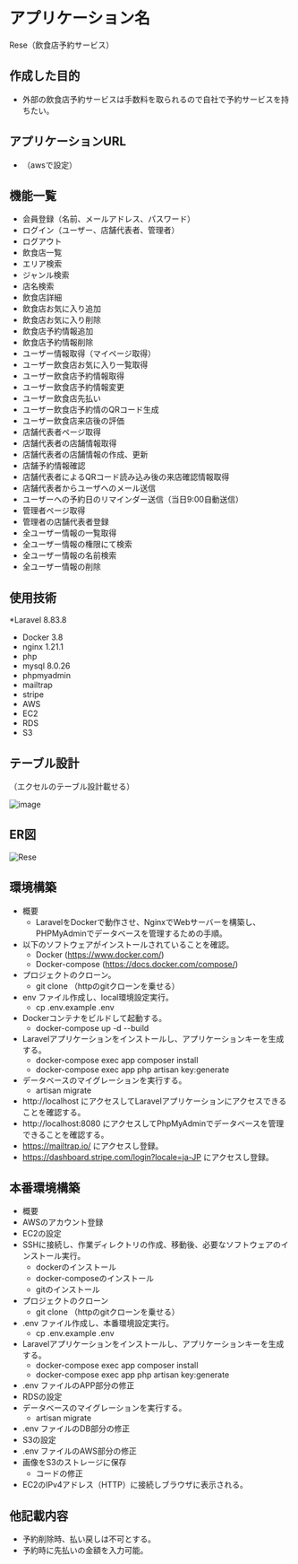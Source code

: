 # アプリケーション名
Rese（飲食店予約サービス）


## 作成した目的
* 外部の飲食店予約サービスは手数料を取られるので自社で予約サービスを持ちたい。

## アプリケーションURL
* （awsで設定）

## 機能一覧
* 会員登録（名前、メールアドレス、パスワード）
* ログイン（ユーザー、店舗代表者、管理者）
* ログアウト
* 飲食店一覧
* エリア検索
* ジャンル検索
* 店名検索
* 飲食店詳細
* 飲食店お気に入り追加
* 飲食店お気に入り削除
* 飲食店予約情報追加
* 飲食店予約情報削除
* ユーザー情報取得（マイページ取得）
* ユーザー飲食店お気に入り一覧取得
* ユーザー飲食店予約情報取得
* ユーザー飲食店予約情報変更
* ユーザー飲食店先払い
* ユーザー飲食店予約情のQRコード生成
* ユーザー飲食店来店後の評価
* 店舗代表者ページ取得
* 店舗代表者の店舗情報取得
* 店舗代表者の店舗情報の作成、更新
* 店舗予約情報確認
* 店舗代表者によるQRコード読み込み後の来店確認情報取得
* 店舗代表者からユーザへのメール送信
* ユーザーへの予約日のリマインダー送信（当日9:00自動送信）
* 管理者ページ取得
* 管理者の店舗代表者登録
* 全ユーザー情報の一覧取得
* 全ユーザー情報の権限にて検索
* 全ユーザー情報の名前検索
* 全ユーザー情報の削除

## 使用技術
*Laravel 8.83.8
* Docker 3.8
* nginx 1.21.1
* php 
* mysql 8.0.26
* phpmyadmin
* mailtrap
* stripe
* AWS
* EC2
* RDS
* S3

## テーブル設計
（エクセルのテーブル設計載せる）

![image](https://github.com/yuusakuhariya/Rese/assets/137383906/5addbb6b-99c2-4e6d-b65d-0a28f6a7d2e0)



## ER図
![Rese](https://github.com/yuusakuhariya/Rese/assets/137383906/2cd9e9ce-bd5d-4755-90f7-f9fe8995666c)


## 環境構築
* 概要
  * LaravelをDockerで動作させ、NginxでWebサーバーを構築し、PHPMyAdminでデータベースを管理するための手順。
* 以下のソフトウェアがインストールされていることを確認。
  * Docker (https://www.docker.com/)
  * Docker-compose (https://docs.docker.com/compose/)
* プロジェクトのクローン。
  * git clone （httpのgitクローンを乗せる）
* env ファイル作成し、local環境設定実行。
  * cp .env.example .env
* Dockerコンテナをビルドして起動する。
  * docker-compose up -d --build
* Laravelアプリケーションをインストールし、アプリケーションキーを生成する。
  * docker-compose exec app composer install
  * docker-compose exec app php artisan key:generate
* データベースのマイグレーションを実行する。
  * artisan migrate
* http://localhost にアクセスしてLaravelアプリケーションにアクセスできることを確認する。
* http://localhost:8080 にアクセスしてPhpMyAdminでデータベースを管理できることを確認する。
* https://mailtrap.io/ にアクセスし登録。
* https://dashboard.stripe.com/login?locale=ja-JP にアクセスし登録。

## 本番環境構築
* 概要
* AWSのアカウント登録
* EC2の設定
* SSHに接続し、作業ディレクトリの作成、移動後、必要なソフトウェアのインストール実行。
  * dockerのインストール
  * docker-composeのインストール
  * gitのインストール
* プロジェクトのクローン
  * git clone （httpのgitクローンを乗せる）
* .env ファイル作成し、本番環境設定実行。
  * cp .env.example .env
* Laravelアプリケーションをインストールし、アプリケーションキーを生成する。
  * docker-compose exec app composer install
  * docker-compose exec app php artisan key:generate 
* .env ファイルのAPP部分の修正
* RDSの設定
* データベースのマイグレーションを実行する。
  * artisan migrate
* .env ファイルのDB部分の修正
* S3の設定
* .env ファイルのAWS部分の修正
* 画像をS3のストレージに保存
  * コードの修正
* EC2のIPv4アドレス（HTTP）に接続しブラウザに表示される。

## 他記載内容
* 予約削除時、払い戻しは不可とする。
* 予約時に先払いの金額を入力可能。
